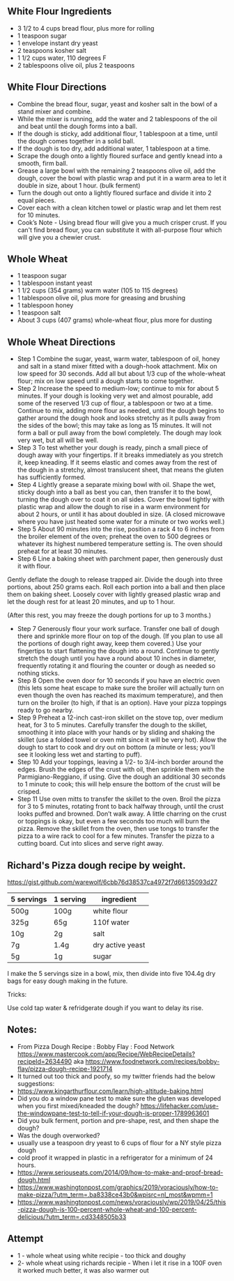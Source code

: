 ## White Flour Ingredients
* 3 1/2 to 4 cups bread flour, plus more for rolling
* 1 teaspoon sugar
* 1 envelope instant dry yeast
* 2 teaspoons kosher salt
* 1 1/2 cups water, 110 degrees F
* 2 tablespoons olive oil, plus 2 teaspoons

## White Flour Directions
* Combine the bread flour, sugar, yeast and kosher salt in the bowl of a stand mixer and combine. 
* While the mixer is running, add the water and 2 tablespoons of the oil and beat until the dough forms into a ball. 
* If the dough is sticky, add additional flour, 1 tablespoon at a time, until the dough comes together in a solid ball. 
* If the dough is too dry, add additional water, 1 tablespoon at a time. 
* Scrape the dough onto a lightly floured surface and gently knead into a smooth, firm ball.
* Grease a large bowl with the remaining 2 teaspoons olive oil, add the dough, cover the bowl with plastic wrap and put it in a warm area to let it double in size, about 1 hour. (bulk ferment)
* Turn the dough out onto a lightly floured surface and divide it into 2 equal pieces. 
* Cover each with a clean kitchen towel or plastic wrap and let them rest for 10 minutes.
* Cook’s Note - Using bread flour will give you a much crisper crust. If you can't find bread flour, you can substitute it with all-purpose flour which will give you a chewier crust.

## Whole Wheat
* 1 teaspoon sugar
* 1 tablespoon instant yeast
* 1 1/2 cups (354 grams) warm water (105 to 115 degrees)
* 1 tablespoon olive oil, plus more for greasing and brushing
* 1 tablespoon honey
* 1 teaspoon salt
* About 3 cups (407 grams) whole-wheat flour, plus more for dusting

## Whole Wheat Directions
* Step 1 Combine the sugar, yeast, warm water, tablespoon of oil, honey and salt in a stand mixer fitted with a dough-hook attachment. Mix on low speed for 30 seconds. Add all but about 1/3 cup of the whole-wheat flour; mix on low speed until a dough starts to come together.
* Step 2 Increase the speed to medium-low; continue to mix for about 5 minutes. If your dough is looking very wet and almost pourable, add some of the reserved 1/3 cup of flour, a tablespoon or two at a time. Continue to mix, adding more flour as needed, until the dough begins to gather around the dough hook and looks stretchy as it pulls away from the sides of the bowl; this may take as long as 15 minutes. It will not form a ball or pull away from the bowl completely. The dough may look very wet, but all will be well.
* Step 3 To test whether your dough is ready, pinch a small piece of dough away with your fingertips. If it breaks immediately as you stretch it, keep kneading. If it seems elastic and comes away from the rest of the dough in a stretchy, almost translucent sheet, that means the gluten has sufficiently formed.
* Step 4 Lightly grease a separate mixing bowl with oil. Shape the wet, sticky dough into a ball as best you can, then transfer it to the bowl, turning the dough over to coat it on all sides. Cover the bowl tightly with plastic wrap and allow the dough to rise in a warm environment for about 2 hours, or until it has about doubled in size. (A closed microwave where you have just heated some water for a minute or two works well.)
* Step 5 About 90 minutes into the rise, position a rack 4 to 6 inches from the broiler element of the oven; preheat the oven to 500 degrees or whatever its highest numbered temperature setting is. The oven should preheat for at least 30 minutes.
* Step 6 Line a baking sheet with parchment paper, then generously dust it with flour.

Gently deflate the dough to release trapped air. Divide the dough into three portions, about 250 grams each. Roll each portion into a ball and then place them on baking sheet. Loosely cover with lightly greased plastic wrap and let the dough rest for at least 20 minutes, and up to 1 hour.

(After this rest, you may freeze the dough portions for up to 3 months.)

* Step 7 Generously flour your work surface. Transfer one ball of dough there and sprinkle more flour on top of the dough. (If you plan to use all the portions of dough right away, keep them covered.) Use your fingertips to start flattening the dough into a round. Continue to gently stretch the dough until you have a round about 10 inches in diameter, frequently rotating it and flouring the counter or dough as needed so nothing sticks.
* Step 8 Open the oven door for 10 seconds if you have an electric oven (this lets some heat escape to make sure the broiler will actually turn on even though the oven has reached its maximum temperature), and then turn on the broiler (to high, if that is an option). Have your pizza toppings ready to go nearby.
* Step 9 Preheat a 12-inch cast-iron skillet on the stove top, over medium heat, for 3 to 5 minutes. Carefully transfer the dough to the skillet, smoothing it into place with your hands or by sliding and shaking the skillet (use a folded towel or oven mitt since it will be very hot). Allow the dough to start to cook and dry out on bottom (a minute or less; you’ll see it looking less wet and starting to puff).
* Step 10 Add your toppings, leaving a 1/2- to 3/4-inch border around the edges. Brush the edges of the crust with oil, then sprinkle them with the Parmigiano-Reggiano, if using. Give the dough an additional 30 seconds to 1 minute to cook; this will help ensure the bottom of the crust will be crisped.
* Step 11 Use oven mitts to transfer the skillet to the oven. Broil the pizza for 3 to 5 minutes, rotating front to back halfway through, until the crust looks puffed and browned. Don’t walk away. A little charring on the crust or toppings is okay, but even a few seconds too much will burn the pizza. Remove the skillet from the oven, then use tongs to transfer the pizza to a wire rack to cool for a few minutes. Transfer the pizza to a cutting board. Cut into slices and serve right away.

## Richard's Pizza dough recipe by weight.

https://gist.github.com/warewolf/6cbb76d38537ca4972f7d66135093d27

| 5 servings | 1 serving | ingredient |
|------------|-----------| -----------|
| 500g       |  100g     | white flour |
| 325g       | 65g       | 110f water |
| 10g        | 2g        | salt       |
| 7g         | 1.4g      | dry active yeast |
| 5g         | 1g        | sugar      |

I make the 5 servings size in a bowl, mix, then divide into five 104.4g dry bags for easy dough making in the future.

Tricks:

Use cold tap water & refridgerate dough if you want to delay its rise.

## Notes:
* From Pizza Dough Recipe : Bobby Flay : Food Network https://www.mastercook.com/app/Recipe/WebRecipeDetails?recipeId=2634490 aka https://www.foodnetwork.com/recipes/bobby-flay/pizza-dough-recipe-1921714
* It turned out too thick and poofy, so my twitter friends had the below suggestions:
* https://www.kingarthurflour.com/learn/high-altitude-baking.html
* Did you do a window pane test to make sure the gluten was developed when you first mixed/kneaded the dough? https://lifehacker.com/use-the-windowpane-test-to-tell-if-your-dough-is-proper-1789963601
* Did you bulk ferment, portion and pre-shape, rest, and then shape the dough?
* Was the dough overworked?
* usually use a teaspoon dry yeast to 6 cups of flour for a NY style pizza dough 
* cold proof it wrapped in plastic in a refrigerator for a minimum of 24 hours.
* https://www.seriouseats.com/2014/09/how-to-make-and-proof-bread-dough.html
* https://www.washingtonpost.com/graphics/2019/voraciously/how-to-make-pizza/?utm_term=.ba8338ce43b0&wpisrc=nl_most&wpmm=1
* https://www.washingtonpost.com/news/voraciously/wp/2019/04/25/this-pizza-dough-is-100-percent-whole-wheat-and-100-percent-delicious/?utm_term=.cd3348505b33

## Attempt
* 1 - whole wheat using white recipie - too thick and doughy
* 2- whole wheat using richards recipie - When i let it rise in a 100F oven it worked much better, it was also warmer out

